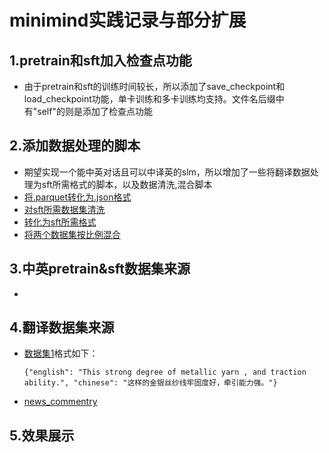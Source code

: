 # minimind实践记录与部分扩展
## 1.pretrain和sft加入检查点功能
- 由于pretrain和sft的训练时间较长，所以添加了save_checkpoint和load_checkpoint功能，单卡训练和多卡训练均支持。文件名后缀中有"self"的则是添加了检查点功能
## 2.添加数据处理的脚本
- 期望实现一个能中英对话且可以中译英的slm，所以增加了一些将翻译数据处理为sft所需格式的脚本，以及数据清洗,混合脚本
- [将.parquet转化为.json格式](https://github.com/Churchya/minimind_prac/blob/master/data_clean.py)
- [对sft所需数据集清洗](https://github.com/Churchya/minimind_prac/blob/master/data_clean.py)
- [转化为sft所需格式](https://github.com/Churchya/minimind_prac/blob/master/sft_trans.py)
- [将两个数据集按比例混合](https://github.com/Churchya/minimind_prac/blob/master/shuffle_data.py)
## 3.中英pretrain&sft数据集来源
- [](https://huggingface.co/datasets/jiarui1/Minimind_train_dataset)
## 4.翻译数据集来源
- [数据集1](https://aistudio.baidu.com/datasetdetail/209041)格式如下：
  ```
  {"english": "This strong degree of metallic yarn , and traction ability.", "chinese": "这样的金银丝纱线牢固度好，牵引能力强。"}
  ```
- [news_commentry](https://huggingface.co/datasets/Helsinki-NLP/news_commentary/viewer/en-zh/train)
## 5.效果展示
